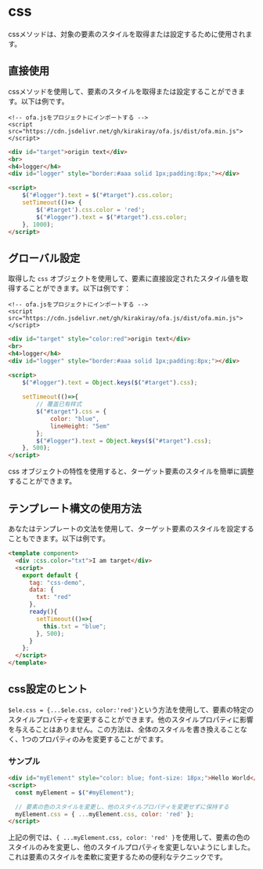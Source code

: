 # css

cssメソッドは、対象の要素のスタイルを取得または設定するために使用されます。

## 直接使用

cssメソッドを使用して、要素のスタイルを取得または設定することができます。以下は例です。

<html-viewer>

```
<!-- ofa.jsをプロジェクトにインポートする -->
<script src="https://cdn.jsdelivr.net/gh/kirakiray/ofa.js/dist/ofa.min.js"></script>
```

```html
<div id="target">origin text</div>
<br>
<h4>logger</h4>
<div id="logger" style="border:#aaa solid 1px;padding:8px;"></div>

<script>
    $("#logger").text = $("#target").css.color;
    setTimeout(()=> {
        $('#target').css.color = 'red';
        $("#logger").text = $("#target").css.color;
    }, 1000);
</script>
```

</html-viewer>

## グローバル設定

取得した `css` オブジェクトを使用して、要素に直接設定されたスタイル値を取得することができます。以下は例です：

<html-viewer>

```
<!-- ofa.jsをプロジェクトにインポートする -->
<script src="https://cdn.jsdelivr.net/gh/kirakiray/ofa.js/dist/ofa.min.js"></script>
```

```html
<div id="target" style="color:red">origin text</div>
<br>
<h4>logger</h4>
<div id="logger" style="border:#aaa solid 1px;padding:8px;"></div>

<script>
    $("#logger").text = Object.keys($("#target").css);
   
    setTimeout(()=>{
        // 覆盖已有样式
        $("#target").css = {
            color: "blue",
            lineHeight: "5em"
        };
        $("#logger").text = Object.keys($("#target").css);
    }, 500);
</script>
```

</html-viewer>

css オブジェクトの特性を使用すると、ターゲット要素のスタイルを簡単に調整することができます。

## テンプレート構文の使用方法

あなたはテンプレートの文法を使用して、ターゲット要素のスタイルを設定することもできます。以下は例です。

<comp-viewer comp-name="css-demo">

```html
<template component>
  <div :css.color="txt">I am target</div>
  <script>
    export default {
      tag: "css-demo",
      data: {
        txt: "red"
      },
      ready(){
        setTimeout(()=>{
          this.txt = "blue";
        }, 500);
      }
    };
  </script>
</template>
```

</comp-viewer>

## css設定のヒント

`$ele.css = {...$ele.css, color:'red'}`という方法を使用して、要素の特定のスタイルプロパティを変更することができます。他のスタイルプロパティに影響を与えることはありません。この方法は、全体のスタイルを書き換えることなく、1つのプロパティのみを変更することがでます。

### サンプル

```html
<div id="myElement" style="color: blue; font-size: 18px;">Hello World</div>
<script>
  const myElement = $("#myElement");

  // 要素の色のスタイルを変更し、他のスタイルプロパティを変更せずに保持する
  myElement.css = { ...myElement.css, color: 'red' };
</script>
```

上記の例では、`{ ...myElement.css, color: 'red' }`を使用して、要素の色のスタイルのみを変更し、他のスタイルプロパティを変更しないようにしました。これは要素のスタイルを柔軟に変更するための便利なテクニックです。